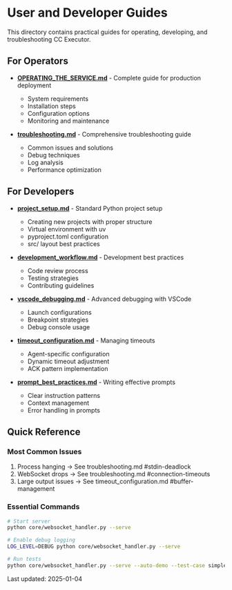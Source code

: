 # User and Developer Guides

This directory contains practical guides for operating, developing, and troubleshooting CC Executor.

## For Operators

- **[OPERATING_THE_SERVICE.md](OPERATING_THE_SERVICE.md)** - Complete guide for production deployment
  - System requirements
  - Installation steps
  - Configuration options
  - Monitoring and maintenance

- **[troubleshooting.md](troubleshooting.md)** - Comprehensive troubleshooting guide
  - Common issues and solutions
  - Debug techniques
  - Log analysis
  - Performance optimization

## For Developers

- **[project_setup.md](project_setup.md)** - Standard Python project setup
  - Creating new projects with proper structure
  - Virtual environment with uv
  - pyproject.toml configuration
  - src/ layout best practices

- **[development_workflow.md](development_workflow.md)** - Development best practices
  - Code review process
  - Testing strategies
  - Contributing guidelines

- **[vscode_debugging.md](vscode_debugging.md)** - Advanced debugging with VSCode
  - Launch configurations
  - Breakpoint strategies
  - Debug console usage

- **[timeout_configuration.md](timeout_configuration.md)** - Managing timeouts
  - Agent-specific configuration
  - Dynamic timeout adjustment
  - ACK pattern implementation

- **[prompt_best_practices.md](prompt_best_practices.md)** - Writing effective prompts
  - Clear instruction patterns
  - Context management
  - Error handling in prompts

## Quick Reference

### Most Common Issues
1. Process hanging → See troubleshooting.md #stdin-deadlock
2. WebSocket drops → See troubleshooting.md #connection-timeouts
3. Large output issues → See timeout_configuration.md #buffer-management

### Essential Commands
```bash
# Start server
python core/websocket_handler.py --serve

# Enable debug logging
LOG_LEVEL=DEBUG python core/websocket_handler.py --serve

# Run tests
python core/websocket_handler.py --serve --auto-demo --test-case simple
```

Last updated: 2025-01-04